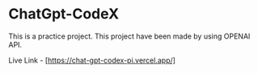 # ChatGpt-CodeX
This is a practice project. This project have been made by using OPENAI API.

Live Link - [https://chat-gpt-codex-pi.vercel.app/]
